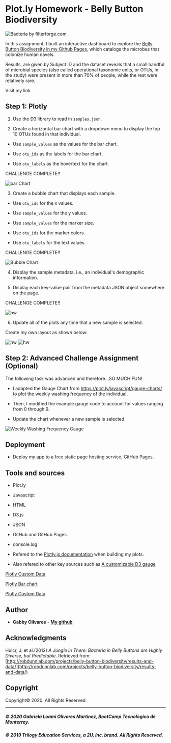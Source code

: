 # Plot.ly Homework - Belly Button Biodiversity

![Bacteria by filterforge.com](Images/2616410.gif)

In this assignment, I built an interactive dashboard to explore the [Belly Button Biodiversity in my Github Pages](https://gabbyolivares.github.io/Plotly-Challenge/), which catalogs the microbes that colonize human navels.

Results, are given by Subject ID and the dataset reveals that a small handful of microbial species (also called operational taxonomic units, or OTUs, in the study) were present in more than 70% of people, while the rest were relatively rare.

 Visit my link

## Step 1: Plotly

1. Use the D3 library to read in `samples.json`.

2. Create a horizontal bar chart with a dropdown menu to display the top 10 OTUs found in that individual.

* Use `sample_values` as the values for the bar chart.

* Use `otu_ids` as the labels for the bar chart.

* Use `otu_labels` as the hovertext for the chart.

CHALLENGE COMPLETE!!

  ![bar Chart](Output/barchart.png)

3. Create a bubble chart that displays each sample.

* Use `otu_ids` for the x values.

* Use `sample_values` for the y values.

* Use `sample_values` for the marker size.

* Use `otu_ids` for the marker colors.

* Use `otu_labels` for the text values.

CHALLENGE COMPLETE!!

![Bubble Chart](Output/bubblechart.png)

4. Display the sample metadata, i.e., an individual's demographic information.

5. Display each key-value pair from the metadata JSON object somewhere on the page.

CHALLENGE COMPLETE!!

![hw](Output/demoinfo.png)

6. Update all of the plots any time that a new sample is selected.

Create my own layout as shown below:

![hw](Output/bellybuttonDash1.png)
![hw](Output/bellybuttonDash2.png)

## Step 2: Advanced Challenge Assignment (Optional)

The following task was advanced and therefore...SO MUCH FUN!

* I adapted the Gauge Chart from <https://plot.ly/javascript/gauge-charts/> to plot the weekly washing frequency of the individual.

* Then, I modified the example gauge code to account for values ranging from 0 through 9.

* Update the chart whenever a new sample is selected.

![Weekly Washing Frequency Gauge](Output/gauge.png)

## Deployment

* Deploy my app to a free static page hosting service, GitHub Pages.

## Tools and sources

* Plot.ly
* Javascript
* HTML
* D3.js
* JSON
* GitHub and GitHub Pages
* console.log

* Refered to the [Plotly.js documentation](https://plot.ly/javascript/) when building my plots.

* Also refered to other key sources such as  [A customizable D3 gauge](https://oliverbinns.com/articles/D3js-gauge/)

 [Plotly Custom Data](https://www.youtube.com/watch?v=7WkTbPzamaA)

 [Plotly Bar chart](https://www.youtube.com/watch?v=N1GwQNatOwo)

 [Plotly Custom Data](https://www.youtube.com/watch?v=7WkTbPzamaA)


## Author

* **Gabby Olivares** - **[My github](https://github.com/GabbyOlivares "GitHub for Gabby Olivares")**

## Acknowledgments

Hulcr, J. et al.(2012) _A Jungle in There: Bacteria in Belly Buttons are Highly Diverse, but Predictable_. Retrieved from: [http://robdunnlab.com/projects/belly-button-biodiversity/results-and-data/](http://robdunnlab.com/projects/belly-button-biodiversity/results-and-data/)


## Copyright

Copyright:copyright: 2020. All Rights Reserved.

---

##### © 2020 Gabriela Loami Olivares Martinez, BootCamp Tecnologico de Monterrey.
##### © 2019 Trilogy Education Services, a 2U, Inc. brand. All Rights Reserved. 
